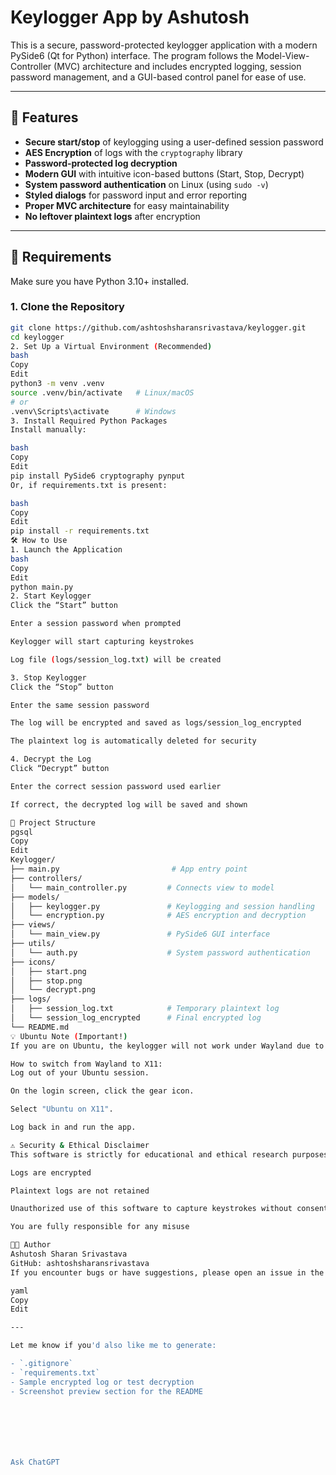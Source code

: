 # Keylogger App by Ashutosh

This is a secure, password-protected keylogger application with a modern PySide6 (Qt for Python) interface. The program follows the Model-View-Controller (MVC) architecture and includes encrypted logging, session password management, and a GUI-based control panel for ease of use.

---

## 🔐 Features

- **Secure start/stop** of keylogging using a user-defined session password
- **AES Encryption** of logs with the `cryptography` library
- **Password-protected log decryption**
- **Modern GUI** with intuitive icon-based buttons (Start, Stop, Decrypt)
- **System password authentication** on Linux (using `sudo -v`)
- **Styled dialogs** for password input and error reporting
- **Proper MVC architecture** for easy maintainability
- **No leftover plaintext logs** after encryption

---

## 🧩 Requirements

Make sure you have Python 3.10+ installed.

### 1. Clone the Repository

```bash
git clone https://github.com/ashtoshsharansrivastava/keylogger.git
cd keylogger
2. Set Up a Virtual Environment (Recommended)
bash
Copy
Edit
python3 -m venv .venv
source .venv/bin/activate   # Linux/macOS
# or
.venv\Scripts\activate      # Windows
3. Install Required Python Packages
Install manually:

bash
Copy
Edit
pip install PySide6 cryptography pynput
Or, if requirements.txt is present:

bash
Copy
Edit
pip install -r requirements.txt
🛠️ How to Use
1. Launch the Application
bash
Copy
Edit
python main.py
2. Start Keylogger
Click the “Start” button

Enter a session password when prompted

Keylogger will start capturing keystrokes

Log file (logs/session_log.txt) will be created

3. Stop Keylogger
Click the “Stop” button

Enter the same session password

The log will be encrypted and saved as logs/session_log_encrypted

The plaintext log is automatically deleted for security

4. Decrypt the Log
Click “Decrypt” button

Enter the correct session password used earlier

If correct, the decrypted log will be saved and shown

🧱 Project Structure
pgsql
Copy
Edit
Keylogger/
├── main.py                         # App entry point
├── controllers/
│   └── main_controller.py         # Connects view to model
├── models/
│   ├── keylogger.py               # Keylogging and session handling
│   └── encryption.py              # AES encryption and decryption
├── views/
│   └── main_view.py               # PySide6 GUI interface
├── utils/
│   └── auth.py                    # System password authentication
├── icons/
│   ├── start.png
│   ├── stop.png
│   └── decrypt.png
├── logs/
│   ├── session_log.txt            # Temporary plaintext log
│   └── session_log_encrypted      # Final encrypted log
└── README.md
💡 Ubuntu Note (Important!)
If you are on Ubuntu, the keylogger will not work under Wayland due to security restrictions on keyboard event access. You must switch to X11:

How to switch from Wayland to X11:
Log out of your Ubuntu session.

On the login screen, click the gear icon.

Select "Ubuntu on X11".

Log back in and run the app.

⚠️ Security & Ethical Disclaimer
This software is strictly for educational and ethical research purposes only.

Logs are encrypted

Plaintext logs are not retained

Unauthorized use of this software to capture keystrokes without consent is illegal and unethical

You are fully responsible for any misuse

👨‍💻 Author
Ashutosh Sharan Srivastava
GitHub: ashtoshsharansrivastava
If you encounter bugs or have suggestions, please open an issue in the repository.

yaml
Copy
Edit

---

Let me know if you'd also like me to generate:

- `.gitignore`
- `requirements.txt`
- Sample encrypted log or test decryption
- Screenshot preview section for the README  







Ask ChatGPT
